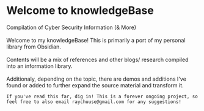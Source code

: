 # Welcome to knowledgeBase
Compilation of Cyber Security Information (&amp; More) <br> </br>
Welcome to my knowledgeBase! This is primarily a port of my personal library from Obsidian. <br> </br>
Contents will be a mix of references and other blogs/ research compiled into an information library.<br> </br>
Additionaly, depending on the topic, there are demos and additions I've found or added to further expand the source material and transform it. 
~~~~~~~~~~~~~~
If you've read this far, dig in! This is a forever ongoing project, so feel free to also email raychuuse@gmail.com for any suggestions! 
